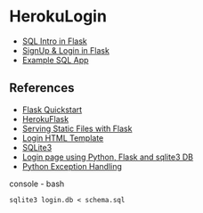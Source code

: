 # HerokuLogin

* [SQL Intro in Flask](https://github.com/eniompw/FlaskLogin/blob/master/first_db.py)
* [SignUp & Login in Flask](https://github.com/eniompw/FlaskLogin/blob/master/signup%26login.py)
* [Example SQL App](https://github.com/eniompw/FlaskLogin/blob/master/main.py)

## References
* [Flask Quickstart](https://flask.palletsprojects.com/en/1.1.x/quickstart/)
* [HerokuFlask](https://github.com/EN10/HerokuFlask)  
* [Serving Static Files with Flask](https://stackabuse.com/serving-static-files-with-flask/)   
* [Login HTML Template](https://www.w3schools.com/howto/tryit.asp?filename=tryhow_css_login_form)   
* [SQLite3](https://github.com/smileboywtu/SQLite3)
* [Login page using Python, Flask and sqlite3 DB](https://gist.github.com/PolBaladas/07bfcdefb5c1c57cdeb5#how-to-guide)     
* [Python Exception Handling](https://www.programiz.com/python-programming/exception-handling)


console - bash  

    sqlite3 login.db < schema.sql
